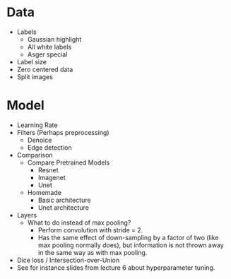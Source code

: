# Data
- Labels
    - Gaussian highlight
    - All white labels
    - Asger special
- Label size
- Zero centered data
- Split images

# Model
- Learning Rate
- Filters (Perhaps preprocessing)
    - Denoice
    - Edge detection
- Comparison
    - Compare Pretrained Models
        - Resnet
        - Imagenet
        - Unet
    - Homemade
        - Basic architecture
        - Unet architecture
- Layers
    - What to do instead of max pooling?
        - Perform convolution with stride = 2.
        - Has the same effect of down-sampling by a factor of two (like max pooling normally does), but information is not thrown away in the same way as with max pooling.
- Dice loss / Intersection-over-Union
- See for instance slides from lecture 6 about hyperparameter tuning.
